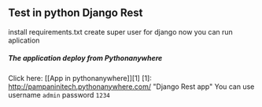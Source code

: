 ## Test in python Django Rest

install requirements.txt
create super user for django
now you can run aplication

##### The application deploy from Pythonanywhere

Click here: [[App in pythonanywhere]][1]
[1]: http://pampaninitech.pythonanywhere.com/ "Django Rest app"
You can use username `admin`
						password `1234`

